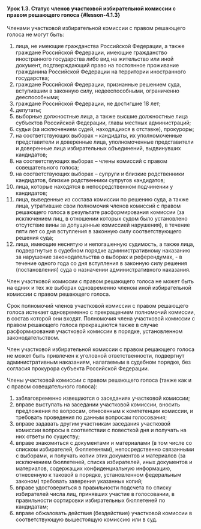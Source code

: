#### Урок 1.3. Статус членов участковой избирательной комиссии с правом решающего голоса {#lesson-4.1.3}

Членами участковой избирательной комиссии с правом решающего голоса не могут быть:

1) лица, не имеющие гражданства Российской Федерации, а также граждане Российской Федерации, имеющие гражданство иностранного государства либо вид на жительство или иной документ, подтверждающий право на постоянное проживание гражданина Российской Федерации на территории иностранного государства;
2) граждане Российской Федерации, признанные решением суда, вступившим в законную силу, недееспособными, ограниченно дееспособными;
3) граждане Российской Федерации, не достигшие 18 лет;
4) депутаты;
5) выборные должностные лица, а также высшие должностные лица субъектов Российской Федерации, главы местных администраций;
6) судьи (за исключением судей, находящихся в отставке), прокуроры;
7) на соответствующих выборах – кандидаты, их уполномоченные представители и доверенные лица, уполномоченные представители и доверенные лица избирательных объединений, выдвинувших кандидатов;
8) на соответствующих выборах – члены комиссий с правом совещательного голоса;
9) на соответствующих выборах – супруги и близкие родственники кандидатов, близкие родственники супругов кандидатов;
10) лица, которые находятся в непосредственном подчинении у кандидатов;
11) лица, выведенные из состава комиссии по решению суда, а также лица, утратившие свои полномочия членов комиссий с правом решающего голоса в результате расформирования комиссии (за исключением лиц, в отношении которых судом было установлено отсутствие вины за допущенные комиссией нарушения), в течение пяти лет со дня вступления в законную силу соответствующего решения суда;
12) лица, имеющие неснятую и непогашенную судимость, а также лица, подвергнутые в судебном порядке административному наказанию за нарушение законодательства о выборах и референдумах, - в течение одного года со дня вступления в законную силу решения (постановления) суда о назначении административного наказания.

Член участковой комиссии с правом решающего голоса не может быть на одних и тех же выборах одновременно членом иной избирательной комиссии с правом решающего голоса.

Срок полномочий членов участковой комиссии с правом решающего голоса истекает одновременно с прекращением полномочий комиссии, в состав которой они входят.
Полномочия члена участковой комиссии с правом решающего голоса прекращаются также в случае расформирования участковой комиссии в порядке, установленном законодательством.

Член участковой избирательной комиссии с правом решающего голоса не может быть привлечен к уголовной ответственности, подвергнут административным наказаниям, налагаемым в судебном порядке, без согласия прокурора субъекта Российской Федерации.

Члены участковой комиссии с правом решающего голоса (также как и с правом совещательного голоса):

1)	заблаговременно извещаются о заседаниях участковой комиссии;
2)	вправе выступать на заседании участковой комиссии, вносить предложения по вопросам, отнесенным к компетенции комиссии, и требовать проведения по данным вопросам голосования;
3)	вправе задавать другим участникам заседания участковой комиссии вопросы в соответствии с повесткой дня и получать на них ответы по существу;
4)	вправе знакомиться с документами и материалами (в том числе со списком избирателей, бюллетенями), непосредственно связанными с выборами, и получать копии этих документов и материалов (за исключением бюллетеней, списка избирателей, иных документов и материалов, содержащих конфиденциальную информацию, отнесенную к таковой в порядке, установленном федеральным законом) требовать заверения указанных копий;
5)	вправе удостовериться в правильности подсчета по списку избирателей числа лиц, принявших участие в голосовании, в правильности сортировки избирательных бюллетеней по кандидатам;
6)	вправе обжаловать действия (бездействие) участковой комиссии в соответствующую вышестоящую комиссию или в суд.
